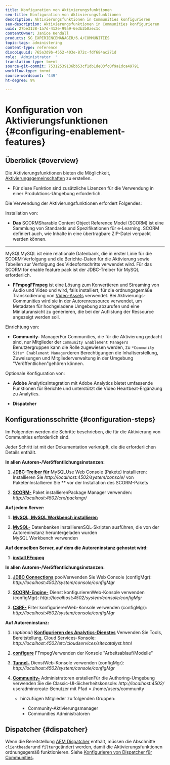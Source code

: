 ```yaml
---
title: Konfiguration von Aktivierungsfunktionen
seo-title: Konfiguration von Aktivierungsfunktionen
description: Aktivierungsfunktionen in Communities konfigurieren
seo-description: Aktivierungsfunktionen in Communities konfigurieren
uuid: 27be3128-1a7d-412e-99a9-6e3b3b0aec1c
contentOwner: Janice Kendall
products: SG_EXPERIENCEMANAGER/6.4/COMMUNITIES
topic-tags: administering
content-type: reference
discoiquuid: 765a3d9b-4552-403e-872c-fdf684ac271d
role: 'Administrator  '
translation-type: tm+mt
source-git-commit: 75312539136bb53cf1db1de03fc0f9a1dca49791
workflow-type: tm+mt
source-wordcount: '449'
ht-degree: 9%

---
```



# Konfiguration von Aktivierungsfunktionen {#configuring-enablement-features}

## Überblick {#overview}

Die Aktivierungsfunktionen bieten die Möglichkeit, [Aktivierungsgemeinschaften](overview.md#enablement-community) zu erstellen.

* Für diese Funktion sind zusätzliche Lizenzen für die Verwendung in einer Produktions-Umgebung erforderlich.

Die Verwendung der Aktivierungsfunktionen erfordert Folgendes:

Installation von:

* **Das**
SCORMSharable Content Object Reference Model (SCORM) ist eine Sammlung von Standards und Spezifikationen für e-Learning. SCORM definiert auch, wie Inhalte in eine übertragbare ZIP-Datei verpackt werden können.

* ****
MySQLMySQL ist eine relationale Datenbank, die in erster Linie für die SCORM-Verfolgung und die Berichte-Daten für die Aktivierung sowie Tabellen zur Verfolgung des Videofortschritts verwendet wird. Für das SCORM for enable feature pack ist der JDBC-Treiber für MySQL erforderlich.

* **FFmpegFFmpeg**
ist eine Lösung zum Konvertieren und Streaming von Audio und Video und wird, falls installiert, für die ordnungsgemäße Transkodierung von  [Video-Assets](../../help/sites-authoring/default-components-foundation.md#video) verwendet. Bei Aktivierungs-Communities wird sie in der Autorenressource verwendet, um Metadaten für hochgeladene Umgebung abzurufen und eine Miniaturansicht zu generieren, die bei der Auflistung der Ressource angezeigt werden soll.

Einrichtung von:

* **Community-**
ManagerFür Communities, die für die Aktivierung gedacht sind, nur Mitglieder der 
`Community Enablement Managers` Benutzergruppen kann die Rolle zugewiesen werden, zu  `*Community Site* Enablement Manager`deren Berechtigungen die Inhaltserstellung, Zuweisungen und Mitgliederverwaltung in der Umgebung &quot;Veröffentlichen&quot;gehören können.

Optionale Konfiguration von:

* **Adobe**
AnalyticsIntegration mit Adobe Analytics bietet umfassende Funktionen für Berichte und unterstützt die Video Heartbeat-Ergänzung zu Analytics.

* **Dispatcher**

## Konfigurationsschritte {#configuration-steps}

Im Folgenden werden die Schritte beschrieben, die für die Aktivierung von Communities erforderlich sind.

Jeder Schritt ist mit der Dokumentation verknüpft, die die erforderlichen Details enthält.

**In allen Autoren-/Veröffentlichungsinstanzen:**

1. **[JDBC-Treiber für](deploy-communities.md#jdbc-driver-for-mysql)**
MySQLUse Web Console (Pakete) installieren: Installieren Sie  *http://localhost:4502/system/console/*
von PaketenInstallieren Sie  ** vor der Installation des SCORM-Pakets

1. **[SCORM-](deploy-communities.md#scorm-package)**
Paket installierenPackage Manager verwenden: 
*http://localhost:4502/crx/packmgr/*

**Auf jedem Server:**

1. **[MySQL, MySQL Workbench installieren](mysql.md)**

1. **[MySQL-](mysql.md#database-setup)**
Datenbanken installierenSQL-Skripten ausführen, die von der Autoreninstanz heruntergeladen wurden
\
   MySQL Workbench verwenden

**Auf demselben Server, auf dem die Autoreninstanz gehostet wird:**

1. **[install FFmpeg](ffmpeg.md)**

**In allen Autoren-/Veröffentlichungsinstanzen:**

1. **[JDBC Connections](mysql.md#configure-jdbc-connections)**
poolVerwenden Sie Web Console (configMgr): 
*http://localhost:4502/system/console/configMgr*

1. **[SCORM-Engine-](mysql.md#aem-communities-scormengine-service)**
Dienst konfigurierenWeb-Konsole verwenden (configMgr): 
*http://localhost:4502/system/console/configMgr*

1. **[CSRF-](mysql.md#adobe-granite-csrf-filter)**
Filter konfigurierenWeb-Konsole verwenden (configMgr): 
*http://localhost:4502/system/console/configMgr*

**Auf Autoreninstanz:**

1. (*optional*) **[Konfigurieren des Analytics-Dienstes](analytics.md)**
Verwenden Sie Tools, Bereitstellung, Cloud Services-Konsole: 
*http://localhost:4502/etc/cloudservices/sitecatalyst.html*

1. **[configure](ffmpeg.md#configure-ffmpeg-transcoding-service)**
FFmpegVerwenden der Konsole &quot;Arbeitsablauf/Modelle&quot;

1. **[Tunnel-](deploy-communities.md#tunnel-service-on-author)**
DienstWeb-Konsole verwenden (configMgr): 
*http://localhost:4502/system/console/configMgr*

1. **[Community-](users.md#creating-community-members)** Administratoren erstellenFür die Authoring-Umgebung verwenden Sie die Classic-UI-Sicherheitskonsole:  *http://localhost:4502/*
useradmincreate-Benutzer mit Pfad = /home/users/community

   * hinzufügen Mitglieder zu folgenden Gruppen:

      * Community-Aktivierungsmanager
      * Communities Administratoren

## Dispatcher {#dispatcher}

Wenn die Bereitstellung [AEM Dispatcher](https://helpx.adobe.com/experience-manager/dispatcher/using/dispatcher.html) enthält, müssen die Abschnitte `clientheader`und `filter`geändert werden, damit die Aktivierungsfunktionen ordnungsgemäß funktionieren. Siehe [Konfigurieren von Dispatcher für Communities](dispatcher.md#enablement).
